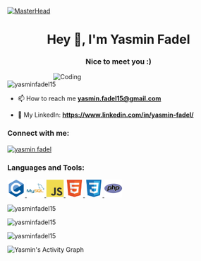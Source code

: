 [![MasterHead](https://res.cloudinary.com/practicaldev/image/fetch/s--7-s6BXGM--/c_imagga_scale,f_auto,fl_progressive,h_420,q_auto,w_1000/https://dev-to-uploads.s3.amazonaws.com/i/th2i72qu0rnt6hr9zn43.jpg)]()
<h1 align="center">Hey 👋, I'm Yasmin Fadel</h1>
<h3 align="center">Nice to meet you :)</h3>
<img align="right" alt="Coding" width="400" src="https://cdn.dribbble.com/users/1144208/screenshots/2655434/week6---git-scared.gif">

<p align="left"> <img src="https://komarev.com/ghpvc/?username=yasminfadel15&label=Profile%20views&color=0e75b6&style=flat" alt="yasminfadel15" /> </p>

- 📫 How to reach me **yasmin.fadel15@gmail.com**

- 📄 My Linkedln: **https://www.linkedin.com/in/yasmin-fadel/**

<h3 align="left">Connect with me:</h3>
<p align="left">
<a href="https://linkedin.com/in/yasmin fadel" target="blank"><img align="center" src="https://raw.githubusercontent.com/rahuldkjain/github-profile-readme-generator/master/src/images/icons/Social/linked-in-alt.svg" alt="yasmin fadel" height="30" width="40" /></a>
</p>

<h3 align="left">Languages and Tools:</h3>
<p align="left"> 
  <a href="https://www.cprogramming.com/" target="_blank" rel="noreferrer"> 
    <img src="https://raw.githubusercontent.com/devicons/devicon/master/icons/c/c-original.svg" alt="c" width="40" height="40"/> 
  </a> 
  <a href="https://www.mysql.com/" target="_blank" rel="noreferrer"> 
    <img src="https://raw.githubusercontent.com/devicons/devicon/master/icons/mysql/mysql-original-wordmark.svg" alt="mysql" width="40" height="40"/> 
  </a> 
  <a href="https://developer.mozilla.org/en-US/docs/Web/JavaScript" target="_blank" rel="noreferrer"> 
    <img src="https://raw.githubusercontent.com/devicons/devicon/master/icons/javascript/javascript-original.svg" alt="javascript" width="40" height="40"/> 
  </a> 
  <a href="https://developer.mozilla.org/en-US/docs/Web/HTML" target="_blank" rel="noreferrer"> 
    <img src="https://raw.githubusercontent.com/devicons/devicon/master/icons/html5/html5-original.svg" alt="html" width="40" height="40"/> 
  </a> 
  <a href="https://developer.mozilla.org/en-US/docs/Web/CSS" target="_blank" rel="noreferrer"> 
    <img src="https://raw.githubusercontent.com/devicons/devicon/master/icons/css3/css3-original.svg" alt="css" width="40" height="40"/> 
  </a> 
  <a href="https://www.php.net/" target="_blank" rel="noreferrer"> 
    <img src="https://raw.githubusercontent.com/devicons/devicon/master/icons/php/php-original.svg" alt="php" width="40" height="40"/> 
  </a>
</p>


  <p>
    <img src="https://github-readme-stats.vercel.app/api/top-langs?username=yasminfadel15&show_icons=true&locale=en&layout=compact" alt="yasminfadel15" />
  </p>
  <p>
    <img src="https://github-readme-stats.vercel.app/api?username=yasminfadel15&show_icons=true&locale=en" alt="yasminfadel15" />
  </p>
  <p>
    <img src="https://github-readme-streak-stats.herokuapp.com/?user=yasminfadel15&" alt="yasminfadel15" />
  </p>
  <p>
    <img src="https://github-readme-activity-graph.cyclic.app/graphusername=yasminfadel15&bg_color=ffffff&color=000000&line=000000&point=00bfff&area=true&hide_border=true" alt="Yasmin's Activity Graph" />
  </p>
